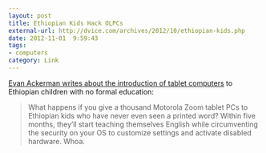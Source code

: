 ```yaml
---
layout: post
title: Ethiopian Kids Hack OLPCs
external-url: http://dvice.com/archives/2012/10/ethiopian-kids.php
date: 2012-11-01  9:59:43
tags:
- computers
category: Link
---
```

[Evan Ackerman writes about the introduction of tablet computers](http://dvice.com/archives/2012/10/ethiopian-kids.php) to Ethiopian children with no formal education:

> What happens if you give a thousand Motorola Zoom tablet PCs to Ethiopian kids who have never even seen a printed word? Within five months, they’ll start teaching themselves English while circumventing the security on your OS to customize settings and activate disabled hardware. Whoa.
